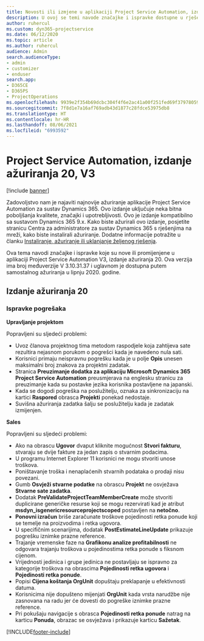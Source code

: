 ```yaml
---
title: Novosti ili izmjene u aplikaciji Project Service Automation, izdanje ažuriranja 20, V3
description: U ovoj se temi navode značajke i ispravke dostupne u rješenju Project Service Automation, izdanje ažuriranja 20, V3
author: ruhercul
ms.custom: dyn365-projectservice
ms.date: 06/12/2020
ms.topic: article
ms.author: ruhercul
audience: Admin
search.audienceType:
- admin
- customizer
- enduser
search.app:
- D365CE
- D365PS
- ProjectOperations
ms.openlocfilehash: 9939e2f354b69dcbc304f4f6e2ac41a00f251fed69f37978059f4053335ee651
ms.sourcegitcommit: 7f8d1e7a16af769adb43d1877c28fdce53975db8
ms.translationtype: HT
ms.contentlocale: hr-HR
ms.lasthandoff: 08/06/2021
ms.locfileid: "6993592"
---
```

# <a name="project-service-automation-update-release-20-v3"></a>Project Service Automation, izdanje ažuriranja 20, V3

[!include [banner](../includes/psa-now-project-operations.md)]

Zadovoljstvo nam je najaviti najnovije ažuriranje aplikacije Project Service Automation za sustav Dynamics 365. Ovo izdanje uključuje neka bitna poboljšanja kvalitete, značajki i upotrebljivosti. Ovo je izdanje kompatibilno sa sustavom Dynamics 365 9.x. Kako biste ažurirali ovo izdanje, posjetite stranicu Centra za administratore za sustav Dynamics 365 s rješenjima na mreži, kako biste instalirali ažuriranje. Dodatne informacije potražite u članku [Instaliranje, ažuriranje ili uklanjanje željenog rješenja](/power-platform/admin/install-remove-preferred-solution).

Ova tema navodi značajke i ispravke koje su nove ili promijenjene u aplikaciji Project Service Automation V3, izdanje ažuriranja 20. Ova verzija ima broj međuverzije V 3.10.31.37 i uglavnom je dostupna putem samostalnog ažuriranja u lipnju 2020. godine.

## <a name="update-release-20"></a>Izdanje ažuriranja 20

### <a name="bug-fixes"></a>Ispravke pogrešaka

**Upravljanje projektom**

Popravljeni su sljedeći problemi:

- Uvoz članova projektnog tima metodom raspodjele koja zahtijeva sate rezultira nejasnom porukom o pogrešci kada je navedeno nula sati.
- Korisnici primaju neispravnu pogrešku kada je u polje **Opis** unesen maksimalni broj znakova za projektni zadatak.
- Stranica **Preuzimanje dodatka za aplikaciju Microsoft Dynamics 365 Project Service Automation** preusmjerava na englesku stranicu za preuzimanje kada su postavke jezika korisnika postavljene na japanski.
- Kada se dogodi pogreška na poslužitelju, oznaka za sinkronizaciju na kartici **Raspored** obrasca **Projekti** ponekad nedostaje.
- Suvišna ažuriranja zadatka šalju se poslužitelju kada je zadatak izmijenjen.

**Sales**

Popravljeni su sljedeći problemi:

- Ako na obrascu **Ugovor** dvaput kliknite mogućnost **Stvori fakturu**, stvaraju se dvije fakture za jedan zapis o stvarnim podacima.
- U programu Internet Explorer 11 korisnici ne mogu stvoriti unose troškova.
- Poništavanje troška i nenaplaćenih stvarnih podataka o prodaji nisu povezani.
- Gumb **Osvježi stvarne podatke** na obrascu **Projekt** ne osvježava **Stvarne sate zadatka**.
- Dodatak **PreValidateProjectTeamMemberCreate** može stvoriti duplicirane generičke resurse koji se mogu rezervirati kad je atribut **msdyn_isgenericresourceprojectscoped** postavljen na **netočno**.
- **Ponovni izračun** briše zaračunate troškove pojedinosti retka ponude koji se temelje na proizvodima i retka ugovora.
- U specifičnim scenarijima, dodatak **PostEstimateLineUpdate** prikazuje pogrešku iznimke prazne reference.
- Trajanje vremenske faze na **Grafikonu analize profitabilnosti** ne odgovara trajanju troškova u pojedinostima retka ponude s fiksnom cijenom.
- Vrijednosti jedinica i grupe jedinica ne postavljaju se ispravno za kategorije troškova na obrascima **Pojedinosti retka ugovora** i **Pojedinosti retka ponude**.
- Popisi **Cijena koštanja OrgUnit** dopuštaju preklapanje u efektivnosti datuma.
- Korisnicima nije dopušteno mijenjati **OrgUnit** kada vrsta narudžbe nije zasnovana na radu jer će dovesti do pogreške iznimke prazne reference.
- Pri pokušaju navigacije s obrasca **Pojedinosti retka ponude** natrag na karticu **Ponuda**, obrazac se osvježava i prikazuje karticu **Sažetak**.


[!INCLUDE[footer-include](../includes/footer-banner.md)]